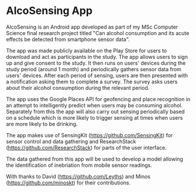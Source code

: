 # AlcoSensing App

AlcoSensing is an Android app developed as part of my MSc Computer Science final research project titled "Can alcohol consumption and its acute effects be detected from smartphone sensor data".

The app was made publicly available on the Play Store for users to download and act as participants in the study. The app allows users to sign up and give consent to the study. It then runs on users' devices during the study period (around 1 month) and periodically gathers sensor data from users' devices. After each period of sensing, users are then presented with a notification asking them to complete a survey. The survey asks users about their alcohol consumption during the relevant period.

The app uses the Google Places API for geofencing and place recognition in an attempt to intelligently predict when users may be consuming alcohol. Separately from this the app will also carry out sensing periodically based on a schedule which is more likely to trigger sensing at times when users are more likely to be drinking.

The app makes use of SensingKit (https://github.com/SensingKit) for sensor control and data gathering and ResearchStack (https://github.com/ResearchStack) for parts of the user interface.

The data gathered from this app will be used to develop a model allowing the identification of inebriation from mobile sensor readings.

With thanks to David (https://github.com/Leyths) and Minos (https://github.com/minoskt) for their contributions.
